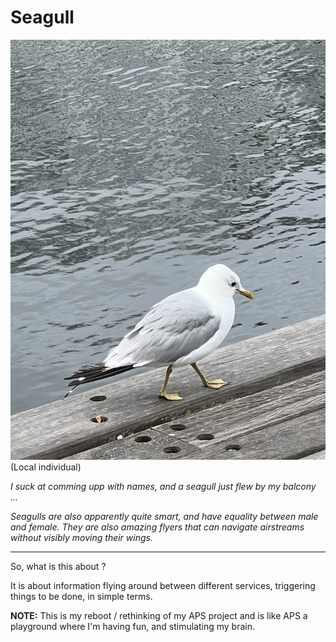 # Seagull

![](pics/SeaGull-full.jpg)
(Local individual)

_I suck at comming upp with names, and a seagull just flew by my balcony ..._

_Seagulls are also apparently quite smart, and have equality between male and female. They are also amazing flyers that can navigate airstreams without visibly moving their wings._

-----

So, what is this about ? 

It is about information flying around between different services, triggering things to be done, in simple terms. 

**NOTE:** This is my reboot / rethinking of my APS project and is like APS a playground where I'm having fun, and stimulating my brain. 



